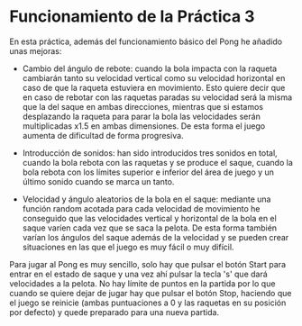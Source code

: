 # Funcionamiento de la Práctica 3

En esta práctica, además del funcionamiento básico del Pong he añadido unas mejoras:

- Cambio del ángulo de rebote: cuando la bola impacta con la raqueta cambiarán tanto su velocidad vertical como  su velocidad horizontal en caso de que la raqueta estuviera en movimiento. Esto quiere decir que en caso de rebotar con las raquetas paradas su velocidad será la misma que la del saque en ambas direcciones, mientras que si estamos desplazando la raqueta para parar la bola las velocidades serán multiplicadas x1.5 en ambas dimensiones. De esta forma el juego aumenta de dificultad de forma progresiva.

- Introducción de sonidos: han sido introducidos tres sonidos en total, cuando la bola rebota con las raquetas y se produce el saque, cuando la bola rebota con los límites superior e inferior del área de juego y un último sonido cuando se marca un tanto.

- Velocidad y ángulo aleatorios de la bola en el saque: mediante una función random acotada para cada velocidad de movimiento he conseguido que las velocidades vertical y horizontal de la bola en el saque varíen cada vez que se saca la pelota. De esta forma también varían los ángulos del saque además de la velocidad y se pueden crear situaciones en las que el juego es muy fácil o muy difícil.

Para jugar al Pong es muy sencillo, solo hay que pulsar el botón Start para entrar en el estado de saque y una vez ahí pulsar la tecla 's' que dará velocidades a la pelota. No hay límite de puntos en la partida por lo que cuando se quiere dejar de jugar hay que pulsar el botón Stop, haciendo que el juego se reinicie (ambas puntuaciones a 0 y las raquetas en su posición por defecto) y quede preparado para una nueva partida.
